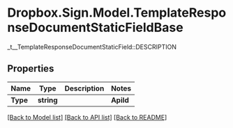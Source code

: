 # Dropbox.Sign.Model.TemplateResponseDocumentStaticFieldBase
_t__TemplateResponseDocumentStaticField::DESCRIPTION

## Properties

Name | Type | Description | Notes
------------ | ------------- | ------------- | -------------
**Type** | **string** |    | **ApiId** | **string** |  _t__TemplateResponseDocumentStaticField::API_ID  | [optional] **Name** | **string** |  _t__TemplateResponseDocumentStaticField::NAME  | [optional] **Signer** | **string** |  _t__TemplateResponseDocumentStaticField::SIGNER  | [optional] [default to "me_now"]**X** | **int** |  _t__TemplateResponseDocumentStaticField::X  | [optional] **Y** | **int** |  _t__TemplateResponseDocumentStaticField::Y  | [optional] **Width** | **int** |  _t__TemplateResponseDocumentStaticField::WIDTH  | [optional] **Height** | **int** |  _t__TemplateResponseDocumentStaticField::HEIGHT  | [optional] **Required** | **bool** |  _t__TemplateResponseDocumentStaticField::REQUIRED  | [optional] **Group** | **string** |  _t__TemplateResponseDocumentStaticField::GROUP  | [optional] 

[[Back to Model list]](../README.md#documentation-for-models) [[Back to API list]](../README.md#documentation-for-api-endpoints) [[Back to README]](../README.md)

